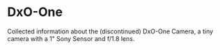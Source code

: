 # DxO-One
Collected information about the (discontinued) DxO-One Camera, a tiny camera with a 1" Sony Sensor and f/1.8 lens.
